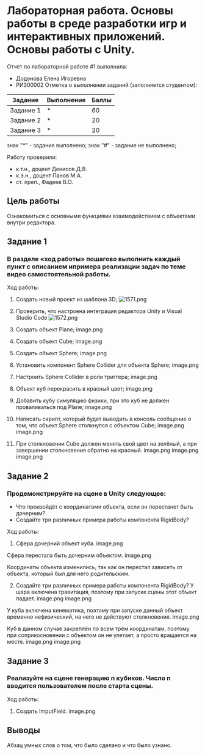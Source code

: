 # Лабораторная работа. Основы работы в среде разработки игр и интерактивных приложений. Основы работы c Unity.
Отчет по лабораторной работе #1 выполнила:
- Додонова Елена Игоревна
- РИ300002
Отметка о выполнении заданий (заполняется студентом):

| Задание | Выполнение | Баллы |
| ------ | ------ | ------ |
| Задание 1 | * | 60 |
| Задание 2 | * | 20 |
| Задание 3 | * | 20 |

знак "*" - задание выполнено; знак "#" - задание не выполнено;

Работу проверили:
- к.т.н., доцент Денисов Д.В.
- к.э.н., доцент Панов М.А.
- ст. преп., Фадеев В.О.

## Цель работы
Ознакомиться с основными функциями взаимодействием с объектами внутри редактора.

## Задание 1
### В разделе «ход работы» пошагово выполнить каждый пункт с описанием ипримера реализации задач по теме видео самостоятельной работы.
Ход работы:
1) Создать новый проект из шаблона 3D; 
![1571.png](https://i.postimg.cc/NMBbSQBD/1571.png)

2) Проверить, что настроена интеграция редактора Unity и Visual Studio Code
![1572.png](https://i.postimg.cc/xCmJvzWF/1572.png)

3) Создать объект Plane;
image.png

4) Создать объект Cube;
image.png

5) Создать объект Sphere;
image.png

6) Установить компонент Sphere Collider для объекта Sphere;
image.png

7) Настроить Sphere Collider в роли триггера;
image.png

8) Объект куб перекрасить в красный цвет;
image.png

9) Добавить кубу симуляцию физики, при это куб не должен проваливаться под Plane;
image.png

10) Написать скрипт, который будет выводить в консоль сообщение о том,
что объект Sphere столкнулся с объектом Cube;
image.png
image.png

11) При столкновении Cube должен менять свой цвет на зелёный, а при
завершении столкновения обратно на красный.
image.png
image.png
image.png

## Задание 2
### Продемонстрируйте на сцене в Unity следующее:
- Что произойдёт с координатами объекта, если он перестанет быть
дочерним?
- Создайте три различных примера работы компонента RigidBody?

Ход работы:
1) Сфера дочерний объект куба.
image.png

Сфера перестала быть дочерним объектом.
image.png

Координаты объекта изменились, так как он перестал зависеть от объекта, который был для него родительским.


2) Создайте три различных примера работы компонента RigidBody?
У шара включена гравитация, поэтому при запуске сцены этот объект падает.
image.png
image.png

У куба включена кинематика, поэтому при запуске данный объект временно нефизический, на него не действуют столкновения.
image.png

Куб в данном случае закреплён по всем трём координатам, поэтому при соприкосновении с объектом он не улетает, а просто вращается на месте.
image.png
image.png

## Задание 3
### Реализуйте на сцене генерацию n кубиков. Число n вводится пользователем после старта сцены.
 Ход работы:
 1) Создать ImputField.
 image.png






## Выводы

Абзац умных слов о том, что было сделано и что было узнано.

